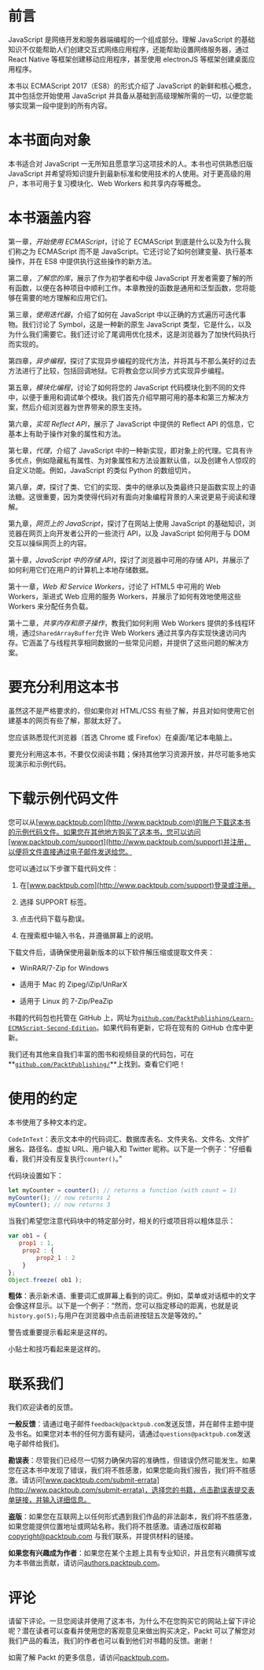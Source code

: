 # 前言

JavaScript 是网络开发和服务器端编程的一个组成部分。理解 JavaScript 的基础知识不仅能帮助人们创建交互式网络应用程序，还能帮助设置网络服务器，通过 React Native 等框架创建移动应用程序，甚至使用 electronJS 等框架创建桌面应用程序。

本书以 ECMAScript 2017（ES8）的形式介绍了 JavaScript 的新鲜和核心概念，其中包括您开始使用 JavaScript 并具备从基础到高级理解所需的一切，以便您能够实现第一段中提到的所有内容。

# 本书面向对象

本书适合对 JavaScript 一无所知且愿意学习这项技术的人。本书也可供熟悉旧版 JavaScript 并希望将知识提升到最新标准和使用技术的人使用。对于更高级的用户，本书可用于复习模块化、Web Workers 和共享内存等概念。

# 本书涵盖内容

第一章，*开始使用 ECMAScript*，讨论了 ECMAScript 到底是什么以及为什么我们称之为 ECMAScript 而不是 JavaScript。它还讨论了如何创建变量、执行基本操作，并在 ES8 中提供执行这些操作的新方法。

第二章，*了解您的库*，展示了作为初学者和中级 JavaScript 开发者需要了解的所有函数，以便在各种项目中顺利工作。本章教授的函数是通用和泛型函数，您将能够在需要的地方理解和应用它们。

第三章，*使用迭代器*，介绍了如何在 JavaScript 中以正确的方式遍历可迭代事物。我们讨论了 Symbol，这是一种新的原生 JavaScript 类型，它是什么，以及为什么我们需要它。我们还讨论了尾调用优化技术，这是浏览器为了加快代码执行而实现的。

第四章，*异步编程*，探讨了实现异步编程的现代方法，并将其与不那么美好的过去方法进行了比较，包括回调地狱。它将教会您以同步方式实现异步编程。

第五章，*模块化编程*，讨论了如何将您的 JavaScript 代码模块化到不同的文件中，以便于重用和调试单个模块。我们首先介绍早期可用的基本和第三方解决方案，然后介绍浏览器为世界带来的原生支持。

第六章，*实现 Reflect API*，展示了 JavaScript 中提供的 Reflect API 的信息，它基本上有助于操作对象的属性和方法。

第七章，*代理*，介绍了 JavaScript 中的一种新实现，即对象上的代理。它具有许多优点，例如隐藏私有属性、为对象属性和方法设置默认值，以及创建令人惊叹的自定义功能。例如，JavaScript 的类似 Python 的数组切片。

第八章，*类*，探讨了类、它们的实现、类中的继承以及类最终只是函数实现上的语法糖。这很重要，因为类使得代码对有面向对象编程背景的人来说更易于阅读和理解。

第九章，*网页上的 JavaScript*，探讨了在网站上使用 JavaScript 的基础知识，浏览器在网页上向开发者公开的一些流行 API，以及 JavaScript 如何用于与 DOM 交互以操纵网页上的内容。

第十章，*JavaScript 中的存储 API*，探讨了浏览器中可用的存储 API，并展示了如何利用它们在用户的计算机上本地存储数据。

第十一章，*Web 和 Service Workers*，讨论了 HTML5 中可用的 Web Workers，渐进式 Web 应用的服务 Workers，并展示了如何有效地使用这些 Workers 来分配任务负载。

第十二章，*共享内存和原子操作*，教我们如何利用 Web Workers 提供的多线程环境，通过`SharedArrayBuffer`允许 Web Workers 通过共享内存实现快速访问内存。它涵盖了与线程共享相同数据的一些常见问题，并提供了这些问题的解决方案。

# 要充分利用这本书

虽然这不是严格要求的，但如果你对 HTML/CSS 有些了解，并且对如何使用它创建基本的网页有些了解，那就太好了。

您应该熟悉现代浏览器（首选 Chrome 或 Firefox）在桌面/笔记本电脑上。

要充分利用这本书，不要仅仅阅读书籍；保持其他学习资源开放，并尽可能多地实现演示和示例代码。

# 下载示例代码文件

您可以从[www.packtpub.com](http://www.packtpub.com)的账户下载这本书的示例代码文件。如果您在其他地方购买了这本书，您可以访问[www.packtpub.com/support](http://www.packtpub.com/support)并注册，以便将文件直接通过电子邮件发送给您。

您可以通过以下步骤下载代码文件：

1.  在[www.packtpub.com](http://www.packtpub.com/support)登录或注册。

1.  选择 SUPPORT 标签。

1.  点击代码下载与勘误。

1.  在搜索框中输入书名，并遵循屏幕上的说明。

下载文件后，请确保使用最新版本的以下软件解压缩或提取文件夹：

+   WinRAR/7-Zip for Windows

+   适用于 Mac 的 Zipeg/iZip/UnRarX

+   适用于 Linux 的 7-Zip/PeaZip

书籍的代码包也托管在 GitHub 上，网址为[`github.com/PacktPublishing/Learn-ECMAScript-Second-Edition`](https://github.com/PacktPublishing/Learn-ECMAScript-Second-Edition)。如果代码有更新，它将在现有的 GitHub 仓库中更新。

我们还有其他来自我们丰富的图书和视频目录的代码包，可在**[`github.com/PacktPublishing/`](https://github.com/PacktPublishing/)**上找到。查看它们吧！

# 使用的约定

本书使用了多种文本约定。

`CodeInText`：表示文本中的代码词汇、数据库表名、文件夹名、文件名、文件扩展名、路径名、虚拟 URL、用户输入和 Twitter 昵称。以下是一个例子：“仔细看看，我们并没有反复执行`counter()`。”

代码块设置如下：

```js
let myCounter = counter(); // returns a function (with count = 1)
myCounter(); // now returns 2
myCounter(); // now returns 3
```

当我们希望您注意代码块中的特定部分时，相关的行或项目将以粗体显示：

```js
var ob1 = {
   prop1 : 1,
    prop2 : {
        prop2_1 : 2 
    }
};
Object.freeze( ob1 );
```

**粗体**：表示新术语、重要词汇或屏幕上看到的词汇。例如，菜单或对话框中的文字会像这样显示。以下是一个例子：“然而，您可以指定移动的距离，也就是说`history.go(5);`与用户在浏览器中点击前进按钮五次是等效的。”

警告或重要提示看起来是这样的。

小贴士和技巧看起来是这样的。

# 联系我们

我们欢迎读者的反馈。

**一般反馈**：请通过电子邮件`feedback@packtpub.com`发送反馈，并在邮件主题中提及书名。如果您对本书的任何方面有疑问，请通过`questions@packtpub.com`发送电子邮件给我们。

**勘误表**：尽管我们已经尽一切努力确保内容的准确性，但错误仍然可能发生。如果您在这本书中发现了错误，我们将不胜感激，如果您能向我们报告，我们将不胜感激。请访问[www.packtpub.com/submit-errata](http://www.packtpub.com/submit-errata)，选择您的书籍，点击勘误表提交表单链接，并输入详细信息。

**盗版**：如果您在互联网上以任何形式遇到我们作品的非法副本，我们将不胜感激，如果您能提供位置地址或网站名称，我们将不胜感激。请通过版权邮箱 copyright@packtpub.com 与我们联系，并提供材料的链接。

**如果您有兴趣成为作者**：如果您在某个主题上具有专业知识，并且您有兴趣撰写或为本书做出贡献，请访问[authors.packtpub.com](http://authors.packtpub.com/)。

# 评论

请留下评论。一旦您阅读并使用了这本书，为什么不在您购买它的网站上留下评论呢？潜在读者可以查看并使用您的客观意见来做出购买决定，Packt 可以了解您对我们产品的看法，我们的作者也可以看到他们对书籍的反馈。谢谢！

如需了解 Packt 的更多信息，请访问[packtpub.com](https://www.packtpub.com/)。
